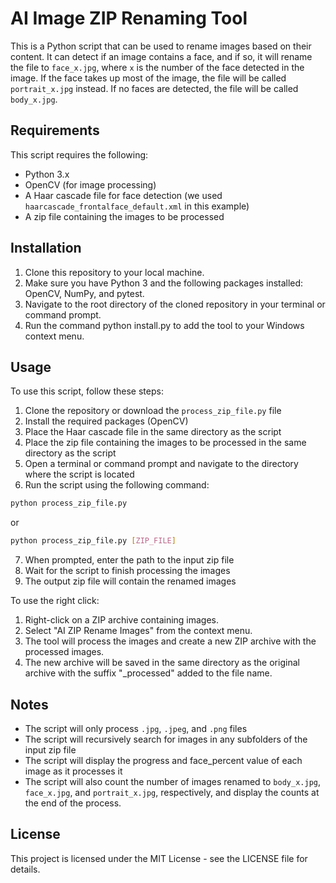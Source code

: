 # AI Image ZIP Renaming Tool

This is a Python script that can be used to rename images based on their content. It can detect if an image contains a face, and if so, it will rename the file to `face_x.jpg`, where `x` is the number of the face detected in the image. If the face takes up most of the image, the file will be called `portrait_x.jpg` instead. If no faces are detected, the file will be called `body_x.jpg`.

## Requirements

This script requires the following:

- Python 3.x
- OpenCV (for image processing)
- A Haar cascade file for face detection (we used `haarcascade_frontalface_default.xml` in this example)
- A zip file containing the images to be processed

## Installation

1. Clone this repository to your local machine. 
2. Make sure you have Python 3 and the following packages installed: OpenCV, NumPy, and pytest.
3. Navigate to the root directory of the cloned repository in your terminal or command prompt. 
4. Run the command python install.py to add the tool to your Windows context menu.

## Usage

To use this script, follow these steps:

1. Clone the repository or download the `process_zip_file.py` file
2. Install the required packages (OpenCV)
3. Place the Haar cascade file in the same directory as the script
4. Place the zip file containing the images to be processed in the same directory as the script
5. Open a terminal or command prompt and navigate to the directory where the script is located
6. Run the script using the following command:

```bash
python process_zip_file.py
```
or
```bash
python process_zip_file.py [ZIP_FILE]
```
7. When prompted, enter the path to the input zip file
8. Wait for the script to finish processing the images
9. The output zip file will contain the renamed images

To use the right click:

1. Right-click on a ZIP archive containing images.
2. Select "AI ZIP Rename Images" from the context menu.
3. The tool will process the images and create a new ZIP archive with the processed images.
4. The new archive will be saved in the same directory as the original archive with the suffix "_processed" added to the file name.


## Notes

- The script will only process `.jpg`, `.jpeg`, and `.png` files
- The script will recursively search for images in any subfolders of the input zip file
- The script will display the progress and face_percent value of each image as it processes it
- The script will also count the number of images renamed to `body_x.jpg`, `face_x.jpg`, and `portrait_x.jpg`, respectively, and display the counts at the end of the process.

## License
This project is licensed under the MIT License - see the LICENSE file for details.
